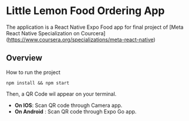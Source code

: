 # Little Lemon Food Ordering App

The application is a React Native Expo Food app for final project of [Meta React Native Specialization on Courcera] (https://www.coursera.org/specializations/meta-react-native) 

## Overview

How to run the project

```
npm install && npm start
```

Then, a QR Code wil appear on your terminal.
- **On IOS**: Scan QR code through Camera app.
- **On Android** : Scan QR code through Expo Go app.
